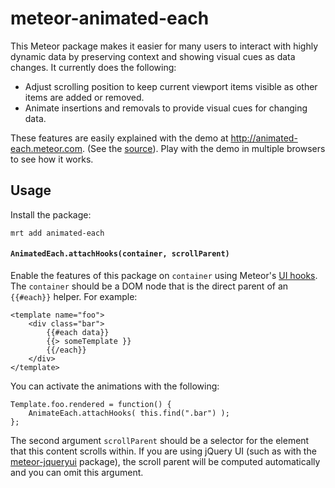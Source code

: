 meteor-animated-each
====================

This Meteor package makes it easier for many users to interact with highly dynamic data by preserving context and showing visual cues as data changes. It currently does the following:

  - Adjust scrolling position to keep current viewport items visible as other items are added or removed.
  - Animate insertions and removals to provide visual cues for changing data.

These features are easily explained with the demo at http://animated-each.meteor.com. (See the [source](demo)). Play with the demo in multiple browsers to see how it works.

## Usage

Install the package:

```
mrt add animated-each
```

#### `AnimatedEach.attachHooks(container, scrollParent)`

Enable the features of this package on `container` using Meteor's [UI hooks](https://groups.google.com/forum/#!msg/meteor-core/1kUoG2mcaRw/U-lIzmYEAQ0J). The `container` should be a DOM node that is the direct parent of an `{{#each}}` helper. For example:

```
<template name="foo">
    <div class="bar">
        {{#each data}}
        {{> someTemplate }}
        {{/each}}
    </div>
</template>
```

You can activate the animations with the following:

```
Template.foo.rendered = function() {
    AnimateEach.attachHooks( this.find(".bar") );
};
```

The second argument `scrollParent` should be a selector for the element that this content scrolls within. If you are using jQuery UI (such as with the [meteor-jqueryui](https://github.com/mizzao/meteor-jqueryui) package), the scroll parent will be computed automatically and you can omit this argument.
